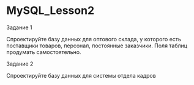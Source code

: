 # MySQL_Lesson2
Задание 1

Спроектируйте базу данных для оптового склада, у которого есть поставщики товаров, персонал, постоянные заказчики. Поля таблиц продумать самостоятельно. 

Задание 2

Спроектируйте базу данных для системы отдела кадров
